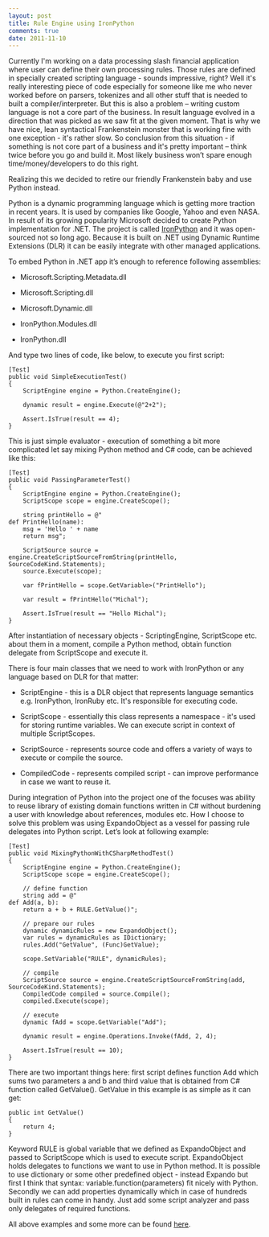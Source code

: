 ```yaml
--- 
layout: post
title: Rule Engine using IronPython
comments: true
date: 2011-11-10
---
```


Currently I'm working on a data processing slash financial application where user can define their own processing rules. Those rules are defined in specially created scripting language - sounds impressive, right? Well it's really interesting piece of code especially for someone like me who never worked before on parsers, tokenizes and all other stuff that is needed to built a compiler/interpreter. But this is also a problem – writing custom language is not a core part of the business. In result language evolved in a direction that was picked as we saw fit at the given moment. That is why we have nice, lean syntactical Frankenstein monster that is working fine with one exception - it's rather slow. 
So conclusion from this situation - if something is not core part of a business and it's pretty important – think twice before you go and build it. Most likely business won’t spare enough time/money/developers to do this right.
 
Realizing this we decided to retire our friendly Frankenstein baby and use Python instead.
 
Python is a dynamic programming language which is getting more traction in recent years. It is used by companies like Google, Yahoo and even NASA. In result of its growing popularity Microsoft decided to create Python implementation for .NET. The project is called [IronPython](http://ironpython.net/) and it was open-sourced not so long ago. Because it is built on .NET using Dynamic Runtime Extensions (DLR) it can be easily integrate with other managed applications.

To embed Python in .NET app it’s enough to reference following assemblies:
 
- Microsoft.Scripting.Metadata.dll

- Microsoft.Scripting.dll

- Microsoft.Dynamic.dll

- IronPython.Modules.dll

- IronPython.dll
 
And type two lines of code, like below, to execute you first script:

<pre><code class="cs">[Test]
public void SimpleExecutionTest()
{
    ScriptEngine engine = Python.CreateEngine();

    dynamic result = engine.Execute(@"2+2");

    Assert.IsTrue(result == 4);  
}
</code></pre>

This is just simple evaluator - execution of something a bit more complicated let say mixing Python method and C# code, can be achieved like this:

<pre><code class="cs">[Test]
public void PassingParameterTest()
{
    ScriptEngine engine = Python.CreateEngine();
    ScriptScope scope = engine.CreateScope();

    string printHello = @"
def PrintHello(name):
	msg = 'Hello ' + name
	return msg";

    ScriptSource source = engine.CreateScriptSourceFromString(printHello, SourceCodeKind.Statements);
    source.Execute(scope);

    var fPrintHello = scope.GetVariable<Func<string, string>>("PrintHello");

    var result = fPrintHello("Michal");          

    Assert.IsTrue(result == "Hello Michal");
}
</code></pre>

After instantiation of necessary objects - ScriptingEngine, ScriptScope etc. about them in a moment, compile a Python method, obtain function delegate from ScriptScope and execute it.
 
There is four main classes that we need to work with IronPython or any language based on DLR for that matter:
 
- ScriptEngine - this is a DLR object that represents language semantics e.g. IronPython, IronRuby etc. It's responsible for executing code.

- ScriptScope - essentially this class represents a namespace - it's used for storing runtime variables. We can execute script in context of multiple ScriptScopes.

- ScriptSource - represents source code and offers a variety of ways to execute or compile the source.

- CompiledCode - represents compiled script - can improve performance in case we want to reuse it.  
 
During integration of Python into the project one of the focuses was ability to reuse library of existing domain functions written in C# without burdening a user with knowledge about references, modules etc. How I choose to solve this problem was using ExpandoObject as a vessel for passing rule delegates into Python script. Let’s look at following example:

<pre><code class="cs">[Test]
public void MixingPythonWithCSharpMethodTest()
{
    ScriptEngine engine = Python.CreateEngine();
    ScriptScope scope = engine.CreateScope();

    // define function
    string add = @"
def Add(a, b):
	return a + b + RULE.GetValue()";

    // prepare our rules
    dynamic dynamicRules = new ExpandoObject();
    var rules = dynamicRules as IDictionary<string, dynamic>;
    rules.Add("GetValue", (Func<int>)GetValue);

    scope.SetVariable("RULE", dynamicRules);

    // compile
    ScriptSource source = engine.CreateScriptSourceFromString(add, SourceCodeKind.Statements);
    CompiledCode compiled = source.Compile();
    compiled.Execute(scope);

    // execute
    dynamic fAdd = scope.GetVariable("Add");

    dynamic result = engine.Operations.Invoke(fAdd, 2, 4);

    Assert.IsTrue(result == 10);
}
</code></pre>

There are two important things here: first script defines function Add which sums two parameters a and b and third value that is obtained from C# function called GetValue(). GetValue in this example is as simple as it can get:

<pre><code class="cs">public int GetValue()
{
    return 4;
}
</code></pre>

Keyword RULE is global variable that we defined as ExpandoObject and passed to ScriptScope which is used to execute script. ExpandoObject holds delegates to functions we want to use in Python method.
It is possible to use dictionary or some other predefined object - instead Expando but first I think that syntax: variable.function(parameters) fit nicely with Python. Secondly we can add properties dynamically which in case of hundreds built in rules can come in handy. Just add some script analyzer and pass only delegates of required functions.
 
All above examples and some more can be found [here](https://github.com/sakowiczm/IronPython-Integration).
